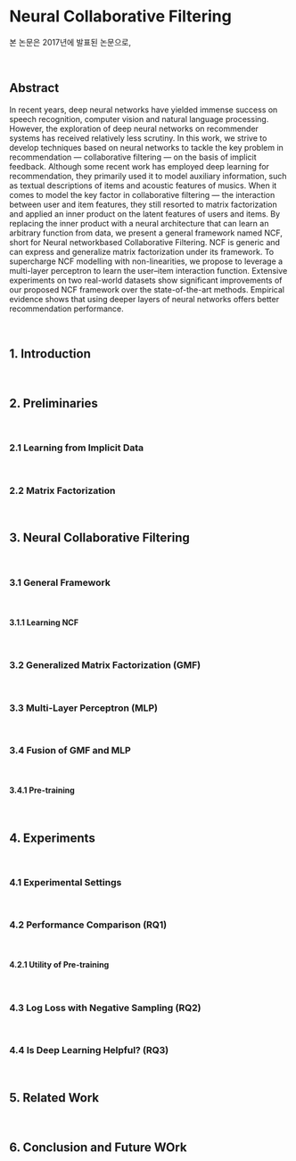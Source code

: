 # Neural Collaborative Filtering
본 논문은 2017년에 발표된 논문으로,

<br/>

## Abstract
In recent years, deep neural networks have yielded immense success on speech recognition, computer vision and natural language processing. However, the exploration of deep neural networks on recommender systems has received relatively less scrutiny. In this work, we strive to develop techniques based on neural networks to tackle the key problem in recommendation — collaborative filtering — on the basis of implicit feedback. 
Although some recent work has employed deep learning for recommendation, they primarily used it to model auxiliary information, such as textual descriptions of items and acoustic features of musics. When it comes to model the key factor in collaborative filtering — the interaction between user and item features, they still resorted to matrix factorization and applied an inner product on the latent features of users and items. 
By replacing the inner product with a neural architecture that can learn an arbitrary function from data, we present a general framework named NCF, short for Neural networkbased Collaborative Filtering. NCF is generic and can express and generalize matrix factorization under its framework. To supercharge NCF modelling with non-linearities, we propose to leverage a multi-layer perceptron to learn the user–item interaction function. Extensive experiments on two real-world datasets show significant improvements of our proposed NCF framework over the state-of-the-art methods. Empirical evidence shows that using deeper layers of neural
networks offers better recommendation performance.  

<br/>

## 1. Introduction

<br/>


## 2. Preliminaries

<br/>


### 2.1 Learning from Implicit Data

<br/>

### 2.2 Matrix Factorization

<br/>

## 3. Neural Collaborative Filtering

<br/>

### 3.1 General Framework

<br/>

#### 3.1.1 Learning NCF

<br/>

### 3.2 Generalized Matrix Factorization (GMF)

<br/>

### 3.3 Multi-Layer Perceptron (MLP)

<br/>

### 3.4 Fusion of GMF and MLP

<br/>


#### 3.4.1 Pre-training

<br/>

## 4. Experiments

<br/>

### 4.1 Experimental Settings

<br/>

### 4.2 Performance Comparison (RQ1)

<br/>

#### 4.2.1 Utility of Pre-training

<br/>

### 4.3 Log Loss with Negative Sampling (RQ2)

<br/>

### 4.4 Is Deep Learning Helpful? (RQ3)

<br/>

## 5. Related Work

<br/>

## 6. Conclusion and Future WOrk

<br/>
